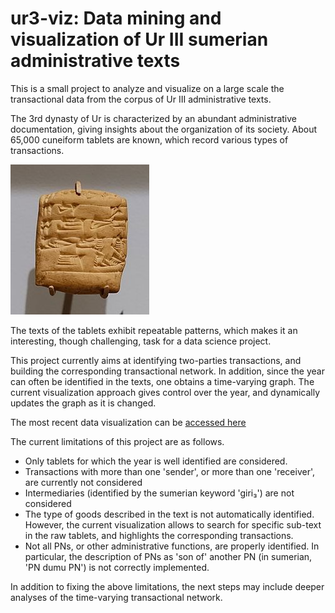 # ur3-viz: Data mining and visualization of Ur III sumerian administrative texts

This is a small project to analyze and visualize on a large scale the transactional data from the corpus of Ur III administrative texts.

The 3rd dynasty of Ur is characterized by an abundant administrative documentation, giving insights about the organization of its society.
About 65,000 cuneiform tablets are known, which record various types of transactions.

![Ur 3 Tablet](ur3_tablet.jpg)

The texts of the tablets exhibit repeatable patterns, which makes it an interesting, though challenging, task for a data science project.

This project currently aims at identifying two-parties transactions, and building the corresponding transactional network.
In addition, since the year can often be identified in the texts, one obtains a time-varying graph. The current visualization approach gives control over the year, and
dynamically updates the graph as it is changed.

The most recent data visualization can be [accessed here](https://alexpof.github.io/ur3-viz/)

The current limitations of this project are as follows.

* Only tablets for which the year is well identified are considered.
* Transactions with more than one 'sender', or more than one 'receiver', are currently not considered
* Intermediaries (identified by the sumerian keyword 'giri₃') are not considered
* The type of goods described in the text is not automatically identified.
However, the current visualization allows to search for specific sub-text in the raw tablets, and highlights the corresponding transactions.
* Not all PNs, or other administrative functions, are properly identified. In particular, the description of PNs as 'son of' another PN (in sumerian, 'PN dumu PN') is
      not correctly implemented.

In addition to fixing the above limitations, the next steps may include deeper analyses of the time-varying transactional network.

